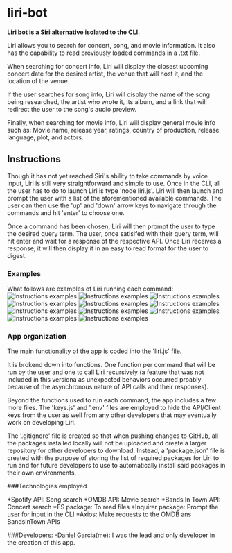 # liri-bot

**Liri bot is a Siri alternative isolated to the CLI.**

Liri allows you to search for concert, song, and movie information. It also has the capability to read previously loaded commands in a .txt file.

When searching for concert info, Liri will display the closest upcoming concert date for the desired artist, the venue that will host it, and the location of the venue.

If the user searches for song info, Liri will display the name of the song being researched, the artist who wrote it, its album, and a link that will redirect the user to the song's audio preview.

Finally, when searching for movie info, Liri will display general movie info such as: Movie name, release year, ratings, country of production, release language, plot, and actors.

## Instructions

Though it has not yet reached Siri's ability to take commands by voice input, Liri is still very straightforward and simple to use. Once in the CLI, all the user has to do to launch Liri is type 'node liri.js'. Liri will then launch and prompt the user with a list of the aforementioned available commands. The user can then use the 'up' and 'down' arrow keys to navigate through the commands and hit 'enter' to choose one. 

Once a command has been chosen, Liri will then prompt the user to type the desired query term. The user, once satisifed with their query term, will hit enter and wait for a response of the respective API. Once Liri receives a response, it will then display it in an easy to read format for the user to digest.

### Examples

What follows are examples of Liri running each command:
![Instructions examples](./screenshots/1.png)
![Instructions examples](./screenshots/2.png)
![Instructions examples](./screenshots/concert-this.png)
![Instructions examples](./screenshots/do-1.png)
![Instructions examples](./screenshots/do-2.png)
![Instructions examples](./screenshots/movie-1.png)
![Instructions examples](./screenshots/movie-2.png)
![Instructions examples](./screenshots/quit-1.png)
![Instructions examples](./screenshots/quit-2.png)
![Instructions examples](./screenshots/spotify-1.png)
![Instructions examples](./screenshots/spotify-2.png)


### App organization

The main functionality of the app is coded into the 'liri.js' file.

It is brokend down into functions. One function per command that will be run by the user and one to call Liri recursively (a feature that was not included in this versiona as unexpected behaviors occurred proably because of the asynchronous nature of API calls and their responses).

Beyond the functions used to run each command, the app includes a few more files. The 'keys.js' and '.env' files are employed to hide the API/Client keys from the user as well from any other developers that may eventually work on developing Liri.

The '.gitignore' file is created so that when pushing changes to GitHub, all the packages installed locally will not be uploaded and create a larger repository for other developers to download. Instead, a 'package.json' file is created with the purpose of storing the list of required packages for Liri to run and for future developers to use to automatically install said packages in their own environments.

###Technologies employed

*Spotify API: Song search
*OMDB API: Movie search
*Bands In Town API: Concert search
*FS package: To read files
*Inquirer package: Prompt the user for input in the CLI
*Axios: Make requests to the OMDB ans BandsInTown APIs

###Developers:
-Daniel Garcia(me): I was the lead and only developer in the creation of this app.
